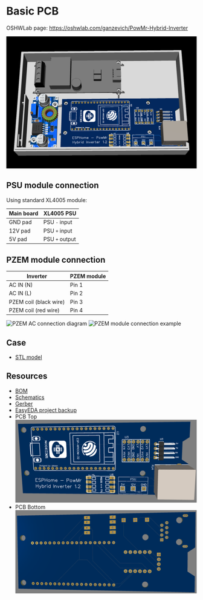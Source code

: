 # Basic PCB

OSHWLab page: https://oshwlab.com/ganzevich/PowMr-Hybrid-Inverter

![Assembled in case bottom](assembled_case_b.png)

## PSU module connection
Using standard XL4005 module:

| Main board | XL4005 PSU        |
|------------|-------------------|
| GND pad    | PSU  ` - ` input  |
| 12V pad    | PSU `+` input     |
| 5V pad     | PSU  `+`  output  |

## PZEM module connection

| Inverter               | PZEM module |
|------------------------|-------------|
| AC IN (N)              | Pin 1       |
| AC IN (L)              | Pin 2       |
| PZEM coil (black wire) | Pin 3       |
| PZEM coil (red wire)   | Pin 4       |  

<img src="photos/pzem_ac_connection.jpeg" alt="PZEM AC connection diagram" width="600" height="auto">
<img src="photos/pzem_installation_example.jpeg" alt="PZEM module connection example" width="600" height="auto">

## Case
- [STL model](3DShell_1-PCB_PCB_PowMr_Inverter.zip)

## Resources
- [BOM](BOM_PowMr%20Hybrid%20Inverter_1-PCB_PCB_PowMr%20Inverter_2024-11-03.xlsx)
- [Schematics](SCH_PowMr%20Hybrid%20Inverter_2024-11-03.pdf)
- [Gerber](Gerber_1-PCB_PCB_PowMr_Inverter_2024-11-03.zip)
- [EasyEDA project backup](ProPrj_PowMr-Hybrid-Inverter_2024-11-03.epro)
- PCB Top 
![PCB Top layer](pcb_top.png)
- PCB Bottom
![PCB Bottom layer](pcb_bottom.png)
